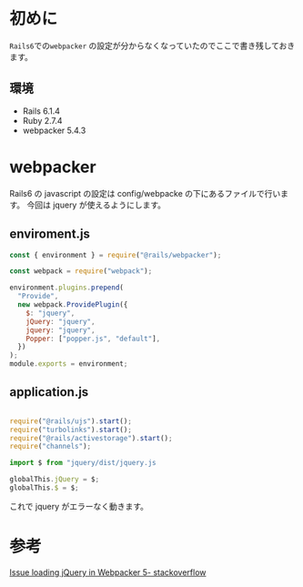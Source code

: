 <!--
title:   【Rails】Rails６でのjQueryを使うときのwebpackerの設定
tags:    JavaScript,Rails,jQuery,webpacker
id:      73a6efe8eddc74729fe1
private: false
-->


# 初めに

`Rails6`での`webpacker` の設定が分からなくなっていたのでここで書き残しておきます。

## 環境

- Rails 6.1.4
- Ruby 2.7.4
- webpacker 5.4.3

# webpacker

Rails6 の javascript の設定は config/webpacke の下にあるファイルで行います。
今回は jquery が使えるようにします。

## enviroment.js

```javascript:config/webpack/environment.js
const { environment } = require("@rails/webpacker");

const webpack = require("webpack");

environment.plugins.prepend(
  "Provide",
  new webpack.ProvidePlugin({
    $: "jquery",
    jQuery: "jquery",
    jquery: "jquery",
    Popper: ["popper.js", "default"],
  })
);
module.exports = environment;

```

## application.js

```javascript:javasccript/packs/application.js

require("@rails/ujs").start();
require("turbolinks").start();
require("@rails/activestorage").start();
require("channels");

import $ from "jquery/dist/jquery.js

globalThis.jQuery = $;
globalThis.$ = $;

```

これで jquery がエラーなく動きます。

# 参考

[Issue loading jQuery in Webpacker 5- stackoverflow](https://stackoverflow.com/questions/69831828/issue-loading-jquery-in-webpacker-5)